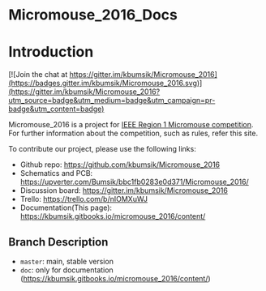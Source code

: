 # Micromouse_2016_Docs
# Introduction
[![Join the chat at https://gitter.im/kbumsik/Micromouse_2016](https://badges.gitter.im/kbumsik/Micromouse_2016.svg)](https://gitter.im/kbumsik/Micromouse_2016?utm_source=badge&utm_medium=badge&utm_campaign=pr-badge&utm_content=badge)

Micromouse_2016 is a project for [IEEE Region 1 Micromouse competition](http://sites.ieee.org/r1studentconference/about/micromouse/). For further information about the competition, such as rules, refer this site.

To contribute our project, please use the following links:
* Github repo: https://github.com/kbumsik/Micromouse_2016
* Schematics and PCB: https://upverter.com/Bumsik/bbc1fb0283e0d371/Micromouse_2016/
* Discussion board: https://gitter.im/kbumsik/Micromouse_2016
* Trello: https://trello.com/b/nIOMXuWJ
* Documentation(This page): https://kbumsik.gitbooks.io/micromouse_2016/content/

## Branch Description
* `master`: main, stable version
* `doc`: only for documentation (https://kbumsik.gitbooks.io/micromouse_2016/content/)